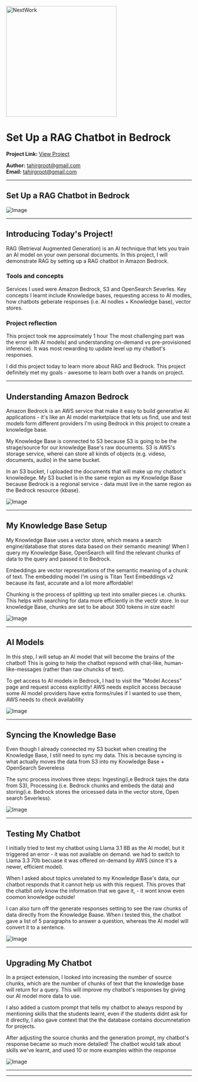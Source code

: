 <img src="https://cdn.prod.website-files.com/677c400686e724409a5a7409/6790ad949cf622dc8dcd9fe4_nextwork-logo-leather.svg" alt="NextWork" width="300" />

# Set Up a RAG Chatbot in Bedrock

**Project Link:** [View Project](http://learn.nextwork.org/projects/ai-rag-bedrock)

**Author:** tahirgroot@gmail.com  
**Email:** tahirgroot@gmail.com

---

## Set Up a RAG Chatbot in Bedrock

![Image](http://learn.nextwork.org/radiant_blue_innocent_pawpaw/uploads/ai-rag-bedrock_d5e8f1g2)

---

## Introducing Today's Project!

RAG (Retrieval Augmented Generation) is an AI technique that lets you train an AI model on your own personal documents.  In this project, I will demonstrate RAG by setting up a RAG chatbot in Amazon Bedrock.

### Tools and concepts

Services I used were Amazon Bedrock, S3 and OpenSearch Severles. Key concepts I learnt include Knowledge bases, requesting access to AI modles, how chatbots geberate responses (i.e. AI nodles + Knowledge base), vector stores.

### Project reflection

This project took me approximately 1 hour The most challenging part was the error with AI models( and understanding on-demand vs pre-provisioned inference). It was most rewarding to update level up my chatbot's responses.

I did this project today to learn more about RAG and Bedrock. This project definitely met my goals - awesome to learn both over a hands on project.

---

## Understanding Amazon Bedrock

Amazon Bedrock is an AWS service that make it easy to build generative AI applications - it's like an AI model marketplace that lets us find, use and test models form different providers I'm using Bedrock in this project to create a knowledge base.

My Knowledge Base is connected to S3 because S3 is going to be the strage/source for our knowledge Base's raw documents. S3 is AWS's storage service, wherei can store all kinds of objects (e.g. videso, documents, audio) in the same bucket.

In an S3 bucket, I uploaded the documents that will make up my chatbot's knowledege. My S3 bucket is in the same region as my Knowledge Base because Bedrock is a regional service - data must live in the same region as the Bedrock resource (kbase).

![Image](http://learn.nextwork.org/radiant_blue_innocent_pawpaw/uploads/ai-rag-bedrock_b5c8d1e2)

---

## My Knowledge Base Setup

My Knowledge Base uses a vector store, which means a search engine/database that stores data based on their semantic meaning! When I query my Knowledge Base, OpenSearch will find the relevant chunks of data to the query and passed it to Bedrock.

Embeddings are vector represntations of the semantic meaning of a chunk of text. The embedding model I'm using is Titan Text Embeddings v2 because its fast, accurate and a lot more affordable!

Chunking is the process of splitting up text into smaller pieces i.e. chunks. This helps with searching for data more efficiently in the vectir store. In our knowledge Base, chunks are set to be about 300 tokens in size each!

![Image](http://learn.nextwork.org/radiant_blue_innocent_pawpaw/uploads/ai-rag-bedrock_p9r2s5t8)

---

## AI Models

In this step,  I will setup an AI model that will become the brains of the chatbot! This is going to help the chatbot repsond with chat-like, human-like-messages (rather than raw chuncks of text).

To get access to AI models in Bedrock, I had to visit the "Model Access" page and request access explicitly! AWS needs explicit access because some AI model providers have extra forms/rules if I wanted to use them, AWS needs to check availability

![Image](http://learn.nextwork.org/radiant_blue_innocent_pawpaw/uploads/ai-rag-bedrock_model-access-proof)

---

## Syncing the Knowledge Base

Even though I already connected my S3 bucket when creating the Knowledge Base, I still need to sync my data. This is because syncing is what actually moves the data from S3 into my Knowledge Base + OpenSearch Severeless

The sync process involves three steps: Ingesting(i,e Bedrock tajes the data from S3), Processing (i.e. Bedrock chunks and embeds the data) and storing(i.e. Bedrock stores the oricessed data in the vector store, Open search Severless).

![Image](http://learn.nextwork.org/radiant_blue_innocent_pawpaw/uploads/ai-rag-bedrock_sync-screenshot)

---

## Testing My Chatbot

I initially tried to test my chatbot using Llama 3.1 8B as the AI model, but it triggered an error - it was not available on demand. we had to switch to Llama 3.3 70b becuase it was offered on-demand by AWS (since it's a newer, efficient model).

When I asked about topics unrelated to my Knowledge Base's data, our chatbot responds that it cannot help us with this request. This proves that the chatbit only know the information that we gave it, - it wont know even coomon knowledge outside!

I can also turn off the generate responses setting to see the raw chunks of data directly from the Knowledge Baase. When i tested this, the chatbot gave a list of 5 paragraphs to answer a question, whereas the AI model will convert it to a sentence. 

![Image](http://learn.nextwork.org/radiant_blue_innocent_pawpaw/uploads/ai-rag-bedrock_d5e8f1g2)

---

## Upgrading My Chatbot

In a project extension, I looked into increasing the number of source chunks, which are the number of chunks of text that the knowledge base will return for a query. This will improve my chatbot's responses by giving our AI model more data to use. 

I also added a custom prompt that tells my chatbot to always respond by mentioning skills that the students learnt, even if the students didnt ask for it directly, I also gave context  that the the database contains documnetation for projects.

After adjusting the source chunks and the generation prompt, my chatbot's response became so much more detailed! The chatbot would talk about skills we've learnt, and used 10 or more examples within the response

![Image](http://learn.nextwork.org/radiant_blue_innocent_pawpaw/uploads/ai-rag-bedrock_improved-response)

---

---
